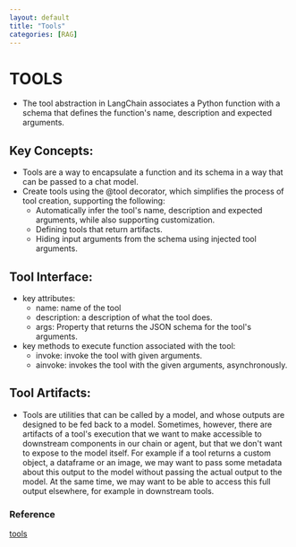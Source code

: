 ```yaml
---
layout: default
title: "Tools"
categories: [RAG]
---
```

# TOOLS
- The tool abstraction in LangChain associates a Python function with a schema that defines the function's name, description and expected arguments.

## Key Concepts:
- Tools are a way to encapsulate a function and its schema in a way that can be passed to a chat model.
- Create tools using the @tool decorator, which simplifies the process of tool creation, supporting the following: 
    - Automatically infer the tool's name, description and expected arguments, while also supporting customization.
    - Defining tools that return artifacts.
    - Hiding input arguments from the schema using injected tool arguments.
## Tool Interface:
- key attributes:
    - name: name of the tool
    - description: a description of what the tool does.
    - args: Property that returns the JSON schema for the tool's arguments.
- key methods to execute function associated with the tool:
    - invoke: invoke the tool with given arguments.
    - ainvoke: invokes the tool with the given arguments, asynchronously.
## Tool Artifacts:
- Tools are utilities that can be called by a model, and whose outputs are designed to be fed back to a model. Sometimes, however, there are artifacts of a tool's execution that we want to make accessible to downstream components in our chain or agent, but that we don't want to expose to the model itself. For example if a tool returns a custom object, a dataframe or an image, we may want to pass some metadata about this output to the model without passing the actual output to the model. At the same time, we may want to be able to access this full output elsewhere, for example in downstream tools.

### Reference
[tools](https://python.langchain.com/docs/concepts/tools/)